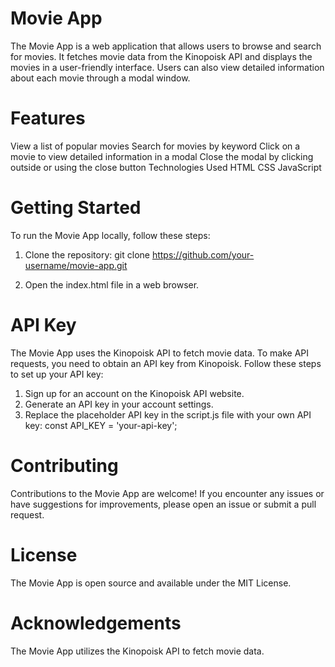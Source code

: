# Movie App
The Movie App is a web application that allows users to browse and search for movies. It fetches movie data from the Kinopoisk API and displays the movies in a user-friendly interface. Users can also view detailed information about each movie through a modal window.

# Features
View a list of popular movies
Search for movies by keyword
Click on a movie to view detailed information in a modal
Close the modal by clicking outside or using the close button
Technologies Used
HTML
CSS
JavaScript

# Getting Started
To run the Movie App locally, follow these steps:

1. Clone the repository:
git clone https://github.com/your-username/movie-app.git

1. Open the index.html file in a web browser.

# API Key
The Movie App uses the Kinopoisk API to fetch movie data. To make API requests, you need to obtain an API key from Kinopoisk. Follow these steps to set up your API key:

1. Sign up for an account on the Kinopoisk API website.
2. Generate an API key in your account settings.
3. Replace the placeholder API key in the script.js file with your own API key:
const API_KEY = 'your-api-key';

# Contributing
Contributions to the Movie App are welcome! If you encounter any issues or have suggestions for improvements, please open an issue or submit a pull request.

# License
The Movie App is open source and available under the MIT License.

# Acknowledgements
The Movie App utilizes the Kinopoisk API to fetch movie data.
